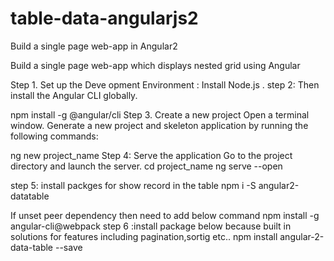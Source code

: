 # table-data-angularjs2
Build a single page web-app in Angular2

Build a single page web-app which displays nested grid using Angular

Step 1. Set up the Deve opment Environment : Install Node.js . step 2: Then install the Angular CLI globally.

npm install -g @angular/cli
Step 3. Create a new project Open a terminal window. Generate a new project and skeleton application by running the following commands:

ng new project_name
Step 4: Serve the application Go to the project directory and launch the server. cd project_name ng serve --open

step 5: install packges for show record in the table npm i -S angular2-datatable

If unset peer dependency then need to add below command
npm install -g angular-cli@webpack 
step 6 :install package below because built in solutions for features including pagination,sortig etc.. npm install angular-2-data-table --save
